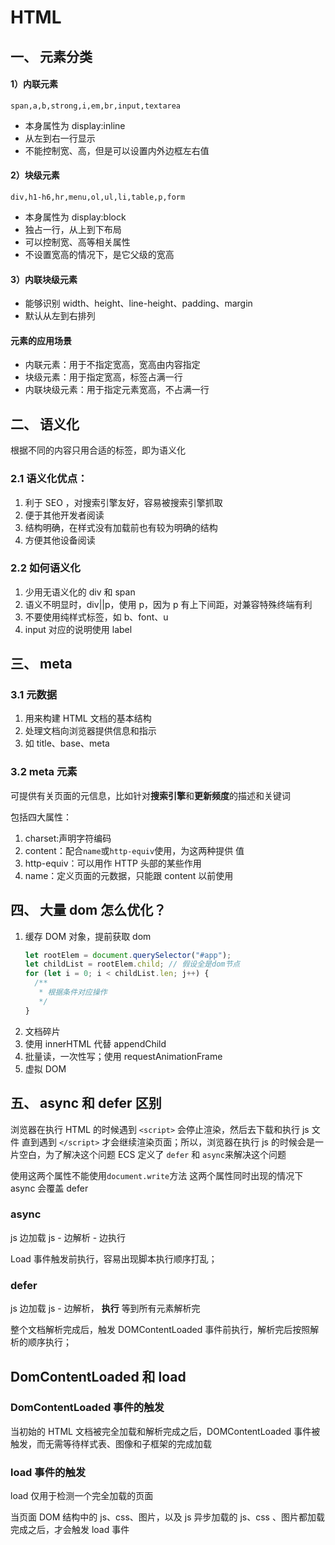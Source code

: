# HTML

## 一、 元素分类

#### 1）内联元素

```
span,a,b,strong,i,em,br,input,textarea
```

- 本身属性为 display:inline
- 从左到右一行显示
- 不能控制宽、高，但是可以设置内外边框左右值

#### 2）块级元素

```
div,h1-h6,hr,menu,ol,ul,li,table,p,form
```

- 本身属性为 display:block
- 独占一行，从上到下布局
- 可以控制宽、高等相关属性
- 不设置宽高的情况下，是它父级的宽高

#### 3）内联块级元素

- 能够识别 width、height、line-height、padding、margin
- 默认从左到右排列

#### 元素的应用场景

- 内联元素：用于不指定宽高，宽高由内容指定
- 块级元素：用于指定宽高，标签占满一行
- 内联块级元素：用于指定元素宽高，不占满一行

## 二、 语义化

根据不同的内容只用合适的标签，即为语义化

### 2.1 语义化优点：

1. 利于 SEO ，对搜索引擎友好，容易被搜索引擎抓取
2. 便于其他开发者阅读
3. 结构明确，在样式没有加载前也有较为明确的结构
4. 方便其他设备阅读

### 2.2 如何语义化

1. 少用无语义化的 div 和 span
2. 语义不明显时，div||p，使用 p，因为 p 有上下间距，对兼容特殊终端有利
3. 不要使用纯样式标签，如 b、font、u
4. input 对应的说明使用 label

## 三、 meta

### 3.1 元数据

1. 用来构建 HTML 文档的基本结构
2. 处理文档向浏览器提供信息和指示
3. 如 title、base、meta

### 3.2 meta 元素

可提供有关页面的元信息，比如针对**搜索引擎**和**更新频度**的描述和关键词

包括四大属性：

1. charset:声明字符编码
2. content：配合`name`或`http-equiv`使用，为这两种提供 值
3. http-equiv：可以用作 HTTP 头部的某些作用
4. name：定义页面的元数据，只能跟 content 以前使用

## 四、 大量 dom 怎么优化？

1. 缓存 DOM 对象，提前获取 dom
   ```js
   let rootElem = document.querySelector("#app");
   let childList = rootElem.child; // 假设全是dom节点
   for (let i = 0; i < childList.len; j++) {
     /**
      * 根据条件对应操作
      */
   }
   ```
2. 文档碎片
3. 使用 innerHTML 代替 appendChild
4. 批量读，一次性写；使用 requestAnimationFrame
5. 虚拟 DOM

## 五、 async 和 defer 区别

浏览器在执行 HTML 的时候遇到 `<script>` 会停止渲染，然后去下载和执行 js 文件 直到遇到 `</script>` 才会继续渲染页面；所以，浏览器在执行 js 的时候会是一片空白，为了解决这个问题 ECS 定义了 `defer` 和 `async`来解决这个问题

使用这两个属性不能使用`document.write`方法
这两个属性同时出现的情况下 async 会覆盖 defer

### async

js 边加载 js - 边解析 - 边执行

Load 事件触发前执行，容易出现脚本执行顺序打乱；

### defer

js 边加载 js - 边解析， **执行** 等到所有元素解析完

整个文档解析完成后，触发 DOMContentLoaded 事件前执行，解析完后按照解析的顺序执行；

## DomContentLoaded 和 load

### DomContentLoaded 事件的触发

当初始的 HTML 文档被完全加载和解析完成之后，DOMContentLoaded 事件被触发，而无需等待样式表、图像和子框架的完成加载

### load 事件的触发

load 仅用于检测一个完全加载的页面

当页面 DOM 结构中的 js、css、图片，以及 js 异步加载的 js、css 、图片都加载完成之后，才会触发 load 事件
